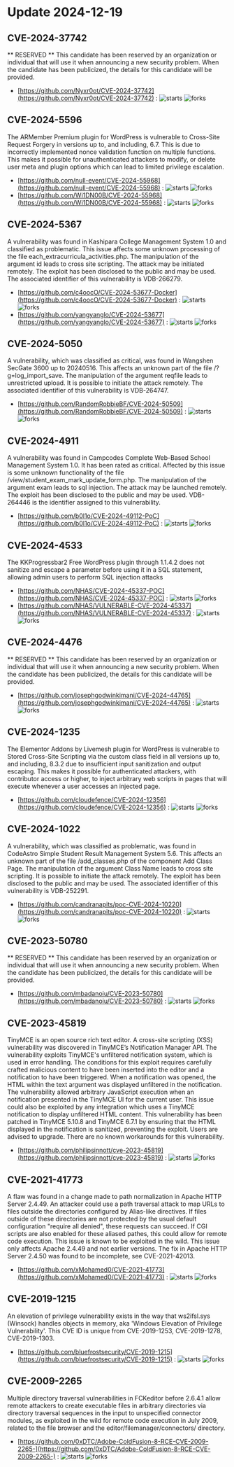 # Update 2024-12-19
## CVE-2024-37742
 ** RESERVED ** This candidate has been reserved by an organization or individual that will use it when announcing a new security problem. When the candidate has been publicized, the details for this candidate will be provided.

- [https://github.com/Nyxr0ot/CVE-2024-37742](https://github.com/Nyxr0ot/CVE-2024-37742) :  ![starts](https://img.shields.io/github/stars/Nyxr0ot/CVE-2024-37742.svg) ![forks](https://img.shields.io/github/forks/Nyxr0ot/CVE-2024-37742.svg)


## CVE-2024-5596
 The ARMember Premium plugin for WordPress is vulnerable to Cross-Site Request Forgery in versions up to, and including, 6.7. This is due to incorrectly implemented nonce validation function on multiple functions. This makes it possible for unauthenticated attackers to modify, or delete user meta and plugin options which can lead to limited privilege escalation.

- [https://github.com/null-event/CVE-2024-55968](https://github.com/null-event/CVE-2024-55968) :  ![starts](https://img.shields.io/github/stars/null-event/CVE-2024-55968.svg) ![forks](https://img.shields.io/github/forks/null-event/CVE-2024-55968.svg)
- [https://github.com/Wi1DN00B/CVE-2024-55968](https://github.com/Wi1DN00B/CVE-2024-55968) :  ![starts](https://img.shields.io/github/stars/Wi1DN00B/CVE-2024-55968.svg) ![forks](https://img.shields.io/github/forks/Wi1DN00B/CVE-2024-55968.svg)


## CVE-2024-5367
 A vulnerability was found in Kashipara College Management System 1.0 and classified as problematic. This issue affects some unknown processing of the file each_extracurricula_activities.php. The manipulation of the argument id leads to cross site scripting. The attack may be initiated remotely. The exploit has been disclosed to the public and may be used. The associated identifier of this vulnerability is VDB-266279.

- [https://github.com/c4oocO/CVE-2024-53677-Docker](https://github.com/c4oocO/CVE-2024-53677-Docker) :  ![starts](https://img.shields.io/github/stars/c4oocO/CVE-2024-53677-Docker.svg) ![forks](https://img.shields.io/github/forks/c4oocO/CVE-2024-53677-Docker.svg)
- [https://github.com/yangyanglo/CVE-2024-53677](https://github.com/yangyanglo/CVE-2024-53677) :  ![starts](https://img.shields.io/github/stars/yangyanglo/CVE-2024-53677.svg) ![forks](https://img.shields.io/github/forks/yangyanglo/CVE-2024-53677.svg)


## CVE-2024-5050
 A vulnerability, which was classified as critical, was found in Wangshen SecGate 3600 up to 20240516. This affects an unknown part of the file /?g=log_import_save. The manipulation of the argument reqfile leads to unrestricted upload. It is possible to initiate the attack remotely. The associated identifier of this vulnerability is VDB-264747.

- [https://github.com/RandomRobbieBF/CVE-2024-50509](https://github.com/RandomRobbieBF/CVE-2024-50509) :  ![starts](https://img.shields.io/github/stars/RandomRobbieBF/CVE-2024-50509.svg) ![forks](https://img.shields.io/github/forks/RandomRobbieBF/CVE-2024-50509.svg)


## CVE-2024-4911
 A vulnerability was found in Campcodes Complete Web-Based School Management System 1.0. It has been rated as critical. Affected by this issue is some unknown functionality of the file /view/student_exam_mark_update_form.php. The manipulation of the argument exam leads to sql injection. The attack may be launched remotely. The exploit has been disclosed to the public and may be used. VDB-264446 is the identifier assigned to this vulnerability.

- [https://github.com/b0l1o/CVE-2024-49112-PoC](https://github.com/b0l1o/CVE-2024-49112-PoC) :  ![starts](https://img.shields.io/github/stars/b0l1o/CVE-2024-49112-PoC.svg) ![forks](https://img.shields.io/github/forks/b0l1o/CVE-2024-49112-PoC.svg)


## CVE-2024-4533
 The KKProgressbar2 Free WordPress plugin through 1.1.4.2 does not sanitize and escape a parameter before using it in a SQL statement, allowing admin users to perform SQL injection attacks

- [https://github.com/NHAS/CVE-2024-45337-POC](https://github.com/NHAS/CVE-2024-45337-POC) :  ![starts](https://img.shields.io/github/stars/NHAS/CVE-2024-45337-POC.svg) ![forks](https://img.shields.io/github/forks/NHAS/CVE-2024-45337-POC.svg)
- [https://github.com/NHAS/VULNERABLE-CVE-2024-45337](https://github.com/NHAS/VULNERABLE-CVE-2024-45337) :  ![starts](https://img.shields.io/github/stars/NHAS/VULNERABLE-CVE-2024-45337.svg) ![forks](https://img.shields.io/github/forks/NHAS/VULNERABLE-CVE-2024-45337.svg)


## CVE-2024-4476
 ** RESERVED ** This candidate has been reserved by an organization or individual that will use it when announcing a new security problem. When the candidate has been publicized, the details for this candidate will be provided.

- [https://github.com/josephgodwinkimani/CVE-2024-44765](https://github.com/josephgodwinkimani/CVE-2024-44765) :  ![starts](https://img.shields.io/github/stars/josephgodwinkimani/CVE-2024-44765.svg) ![forks](https://img.shields.io/github/forks/josephgodwinkimani/CVE-2024-44765.svg)


## CVE-2024-1235
 The Elementor Addons by Livemesh plugin for WordPress is vulnerable to Stored Cross-Site Scripting via the custom class field in all versions up to, and including, 8.3.2 due to insufficient input sanitization and output escaping. This makes it possible for authenticated attackers, with contributor access or higher, to inject arbitrary web scripts in pages that will execute whenever a user accesses an injected page.

- [https://github.com/cloudefence/CVE-2024-12356](https://github.com/cloudefence/CVE-2024-12356) :  ![starts](https://img.shields.io/github/stars/cloudefence/CVE-2024-12356.svg) ![forks](https://img.shields.io/github/forks/cloudefence/CVE-2024-12356.svg)


## CVE-2024-1022
 A vulnerability, which was classified as problematic, was found in CodeAstro Simple Student Result Management System 5.6. This affects an unknown part of the file /add_classes.php of the component Add Class Page. The manipulation of the argument Class Name leads to cross site scripting. It is possible to initiate the attack remotely. The exploit has been disclosed to the public and may be used. The associated identifier of this vulnerability is VDB-252291.

- [https://github.com/candranapits/poc-CVE-2024-10220](https://github.com/candranapits/poc-CVE-2024-10220) :  ![starts](https://img.shields.io/github/stars/candranapits/poc-CVE-2024-10220.svg) ![forks](https://img.shields.io/github/forks/candranapits/poc-CVE-2024-10220.svg)


## CVE-2023-50780
 ** RESERVED ** This candidate has been reserved by an organization or individual that will use it when announcing a new security problem. When the candidate has been publicized, the details for this candidate will be provided.

- [https://github.com/mbadanoiu/CVE-2023-50780](https://github.com/mbadanoiu/CVE-2023-50780) :  ![starts](https://img.shields.io/github/stars/mbadanoiu/CVE-2023-50780.svg) ![forks](https://img.shields.io/github/forks/mbadanoiu/CVE-2023-50780.svg)


## CVE-2023-45819
 TinyMCE is an open source rich text editor. A cross-site scripting (XSS) vulnerability was discovered in TinyMCE&#8217;s Notification Manager API. The vulnerability exploits TinyMCE's unfiltered notification system, which is used in error handling. The conditions for this exploit requires carefully crafted malicious content to have been inserted into the editor and a notification to have been triggered. When a notification was opened, the HTML within the text argument was displayed unfiltered in the notification. The vulnerability allowed arbitrary JavaScript execution when an notification presented in the TinyMCE UI for the current user. This issue could also be exploited by any integration which uses a TinyMCE notification to display unfiltered HTML content. This vulnerability has been patched in TinyMCE 5.10.8 and TinyMCE 6.7.1 by ensuring that the HTML displayed in the notification is sanitized, preventing the exploit. Users are advised to upgrade. There are no known workarounds for this vulnerability.

- [https://github.com/philipsinnott/cve-2023-45819](https://github.com/philipsinnott/cve-2023-45819) :  ![starts](https://img.shields.io/github/stars/philipsinnott/cve-2023-45819.svg) ![forks](https://img.shields.io/github/forks/philipsinnott/cve-2023-45819.svg)


## CVE-2021-41773
 A flaw was found in a change made to path normalization in Apache HTTP Server 2.4.49. An attacker could use a path traversal attack to map URLs to files outside the directories configured by Alias-like directives. If files outside of these directories are not protected by the usual default configuration &quot;require all denied&quot;, these requests can succeed. If CGI scripts are also enabled for these aliased pathes, this could allow for remote code execution. This issue is known to be exploited in the wild. This issue only affects Apache 2.4.49 and not earlier versions. The fix in Apache HTTP Server 2.4.50 was found to be incomplete, see CVE-2021-42013.

- [https://github.com/xMohamed0/CVE-2021-41773](https://github.com/xMohamed0/CVE-2021-41773) :  ![starts](https://img.shields.io/github/stars/xMohamed0/CVE-2021-41773.svg) ![forks](https://img.shields.io/github/forks/xMohamed0/CVE-2021-41773.svg)


## CVE-2019-1215
 An elevation of privilege vulnerability exists in the way that ws2ifsl.sys (Winsock) handles objects in memory, aka 'Windows Elevation of Privilege Vulnerability'. This CVE ID is unique from CVE-2019-1253, CVE-2019-1278, CVE-2019-1303.

- [https://github.com/bluefrostsecurity/CVE-2019-1215](https://github.com/bluefrostsecurity/CVE-2019-1215) :  ![starts](https://img.shields.io/github/stars/bluefrostsecurity/CVE-2019-1215.svg) ![forks](https://img.shields.io/github/forks/bluefrostsecurity/CVE-2019-1215.svg)


## CVE-2009-2265
 Multiple directory traversal vulnerabilities in FCKeditor before 2.6.4.1 allow remote attackers to create executable files in arbitrary directories via directory traversal sequences in the input to unspecified connector modules, as exploited in the wild for remote code execution in July 2009, related to the file browser and the editor/filemanager/connectors/ directory.

- [https://github.com/0xDTC/Adobe-ColdFusion-8-RCE-CVE-2009-2265-](https://github.com/0xDTC/Adobe-ColdFusion-8-RCE-CVE-2009-2265-) :  ![starts](https://img.shields.io/github/stars/0xDTC/Adobe-ColdFusion-8-RCE-CVE-2009-2265-.svg) ![forks](https://img.shields.io/github/forks/0xDTC/Adobe-ColdFusion-8-RCE-CVE-2009-2265-.svg)

